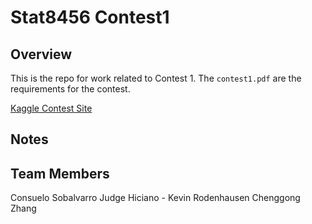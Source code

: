 # Stat8456 Contest1

## Overview

This is the repo for work related to Contest 1. The `contest1.pdf`  are the requirements for the contest.

[Kaggle Contest Site](https://www.kaggle.com/c/unodatamining-2020-1)
## Notes


## Team Members

Consuelo Sobalvarro
Judge Hiciano - 
Kevin Rodenhausen
Chenggong Zhang